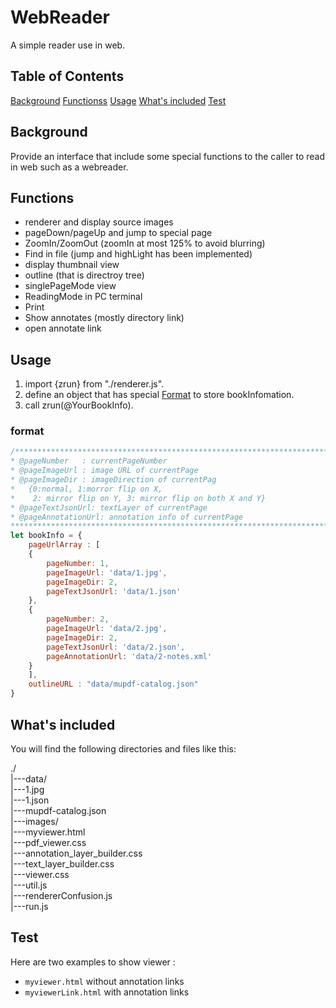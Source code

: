 # WebReader

A simple reader use in web.

## Table of Contents

[Background](#background)
[Functionss](#functions)
[Usage](#usage)
[What's included](#what's-included)
[Test](#test)

## Background

Provide an interface that include some special functions to the caller to read in web such as a webreader.

## Functions

* renderer and display source images
* pageDown/pageUp and jump to special page
* ZoomIn/ZoomOut (zoomIn at most 125% to avoid blurring)
* Find in file (jump and highLight has been implemented)
* display thumbnail view
* outline (that is directroy tree)
* singlePageMode view
* ReadingMode in PC terminal
* Print
* Show annotates (mostly directory link)
* open annotate link

## Usage

1. import {zrun} from "./renderer.js".
2. define an object that has special [Format](#format) to store bookInfomation.
3. call zrun(@YourBookInfo).

### format
```javascript
/****************************************************************************************
* @pageNumber   : currentPageNumber
* @pageImageUrl : image URL of currentPage
* @pageImageDir : imageDirection of currentPag
*	{0:normal, 1:morror flip on X, 
* 	 2: mirror flip on Y, 3: mirror flip on both X and Y}
* @pageTextJsonUrl: textLayer of currentPage
* @pageAnnotationUrl: annotation info of currentPage
*****************************************************************************************/
let bookInfo = {
	pageUrlArray : [
	{
		pageNumber: 1,				  
		pageImageUrl: 'data/1.jpg',	   
		pageImageDir: 2,			  
		pageTextJsonUrl: 'data/1.json' 
	},
	{
		pageNumber: 2,
		pageImageUrl: 'data/2.jpg',
		pageImageDir: 2,
		pageTextJsonUrl: 'data/2.json',
		pageAnnotationUrl: 'data/2-notes.xml'
	}
	],
	outlineURL : "data/mupdf-catalog.json"
}
```



## What's included

You will find the following directories and files like this:

./</br>
|---data/</br>
	|---1.jpg</br>
	|---1.json</br>
	|---mupdf-catalog.json</br>
|---images/</br>
|---myviewer.html</br>
|---pdf_viewer.css</br>
|---annotation_layer_builder.css</br>
|---text_layer_builder.css</br>
|---viewer.css</br>
|---util.js</br>
|---rendererConfusion.js</br>
|---run.js</br>

## Test

Here are two examples to show viewer  : 
* `myviewer.html` without annotation links
* `myviewerLink.html` with annotation links



